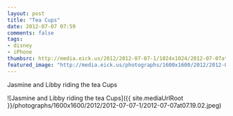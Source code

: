 ```yaml
---
layout: post
title: "Tea Cups"
date: 2012-07-07 07:59
comments: false
tags: 
- disney
- iPhone
thumbsrc: http://media.eick.us/2012/2012-07-07-1/1024x1024/2012-07-07at07.19.02.jpeg
featured_image: "http://media.eick.us/photographs/1600x1600/2012/2012-07-07-1/2012-07-07at07.19.02.jpeg"
---
```

Jasmine and Libby riding the tea Cups

![Jasmine and Libby riding the tea Cups]({{ site.mediaUrlRoot }}/photographs/1600x1600/2012/2012-07-07-1/2012-07-07at07.19.02.jpeg)

